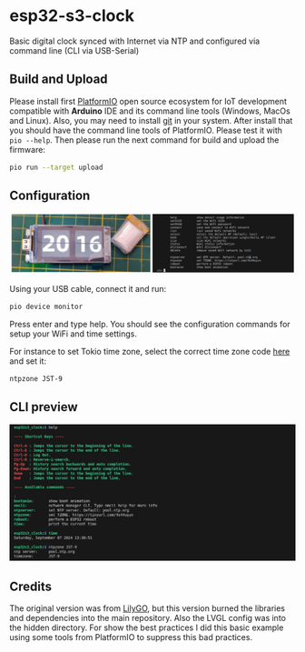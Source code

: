 # esp32-s3-clock

Basic digital clock synced with Internet via NTP and configured via command line (CLI via USB-Serial)

## Build and Upload

Please install first [PlatformIO](http://platformio.org/) open source ecosystem for IoT development compatible with **Arduino** IDE and its command line tools (Windows, MacOs and Linux). Also, you may need to install [git](http://git-scm.com/) in your system. After install that you should have the command line tools of PlatformIO. Please test it with `pio --help`. Then please run the next command for build and upload the firmware:

```bash
pio run --target upload
```

## Configuration

![Clock settings](pics/preview.jpg)

Using your USB cable, connect it and run:

```bash
pio device monitor
```

Press enter and type help. You should see the configuration commands for setup your WiFi and time settings.

For instance to set Tokio time zone, select the correct time zone code [here](https://raw.githubusercontent.com/nayarsystems/posix_tz_db/master/zones.csv) and set it:

```bash
ntpzone JST-9
```

## CLI preview

![ESP32S3 Clock CLI preview](pics/cli.jpg)

## Credits

The original version was from [LilyGO](https://github.com/Xinyuan-LilyGO/T-Display-S3), but this version burned the libraries and dependencies into the main repository. Also the LVGL config was into the hidden directory. For show the best practices I did this basic example using some tools from PlatformIO to suppress this bad practices.  
